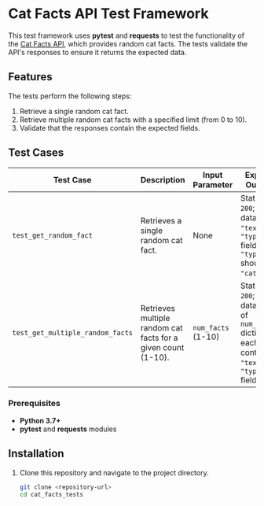 # Cat Facts API Test Framework

This test framework uses **pytest** and **requests** to test the functionality of the [Cat Facts API](https://alexwohlbruck.github.io/cat-facts/), which provides random cat facts. The tests validate the API's responses to ensure it returns the expected data.

## Features

The tests perform the following steps:
1. Retrieve a single random cat fact.
2. Retrieve multiple random cat facts with a specified limit (from 0 to 10).
3. Validate that the responses contain the expected fields.

## Test Cases

| Test Case                        | Description                                                     | Input Parameter    | Expected Outcome                                                                                      |
|----------------------------------|-----------------------------------------------------------------|--------------------|-------------------------------------------------------------------------------------------------------|
| `test_get_random_fact`           | Retrieves a single random cat fact.                             | None               | Status code `200`; JSON data with `"text"` and `"type"` fields; `"type"` should be `"cat"`.           |
| `test_get_multiple_random_facts` | Retrieves multiple random cat facts for a given count (1-10).   | `num_facts` (1-10)| Status code `200`; JSON data is a list of `num_facts` dictionaries, each containing `"text"` and `"type"` fields.|

### Prerequisites

- **Python 3.7+**
- **pytest** and **requests** modules

## Installation

1. Clone this repository and navigate to the project directory.

   ```bash
   git clone <repository-url>
   cd cat_facts_tests
